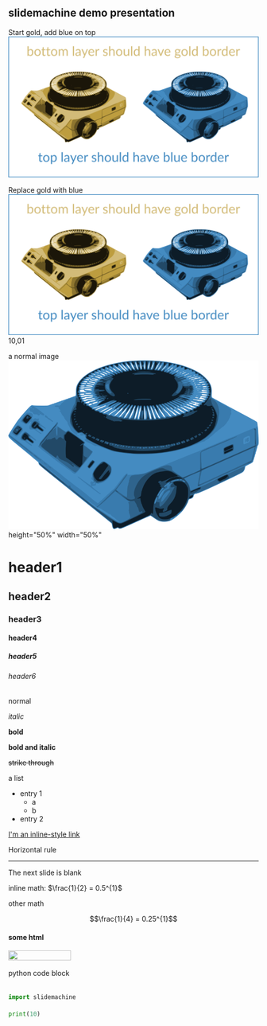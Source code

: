 
## slidemachine demo presentation

>>>

Start gold, add blue on top
![sm.inkscape](demo.svg)

>>>>

Replace gold with blue
![sm.inkscape](demo.svg) 10,01

>>>>

a normal image
![sm.image](../graphics/slidemachine_blue.png) height="50%" width="50%"

>>>>

# header1
## header2
### header3
#### header4
##### header5
###### header6

>>>>

normal

*italic*

**bold**

**__bold and italic__**

~~strike through~~

>>>>

a list
+ entry 1
    + a
    + b
+ entry 2

>>>>

[I'm an inline-style link](https://www.google.com)

>>>>

Horizontal rule

---

>>>>

The next slide is blank

>>>>

>>>>

inline math: $\frac{1}{2} = 0.5^{1}$

other math

$$\frac{1}{4} = 0.25^{1}$$

>>>>

<h4>some html</h4>
<img src="https://raw.githubusercontent.com/harmsm/slidemachine/master/graphics/slidemachine_blue.png" height="50%" width="50%"/>

>>>>

python code block

```python

import slidemachine

print(10)

```
